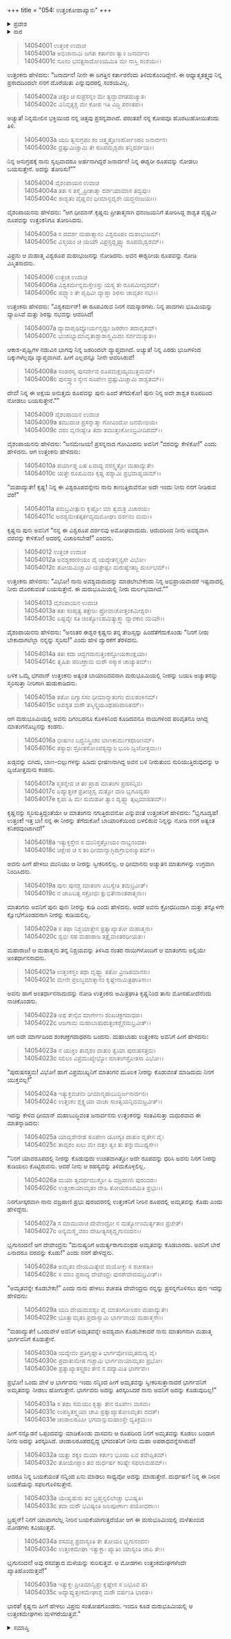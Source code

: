 +++
title = "054: ಉತ್ತಂಕೋಪಾಖ್ಯಾನಃ"
+++

<details><summary>ಪ್ರವೇಶ</summary>


।।   ಓಂ ಓಂ ನಮೋ ನಾರಾಯಣಾಯ।।   ಶ್ರೀ ವೇದವ್ಯಾಸಾಯ ನಮಃ ।।

ಶ್ರೀ ಕೃಷ್ಣದ್ವೈಪಾಯನ ವೇದವ್ಯಾಸ ವಿರಚಿತ  

**ಶ್ರೀ ಮಹಾಭಾರತ**

**ಅಶ್ವಮೇಧಿಕ ಪರ್ವ**

**ಅಶ್ವಮೇಧಿಕ ಪರ್ವ**

**ಅಧ್ಯಾಯ 54**


</details>

<details><summary>ಸಾರ</summary>

ಕೃಷ್ಣನು ಉತ್ತಂಕನಿಗೆ ಹಿಂದೆ ಅರ್ಜುನನಿಗೆ ತೋರಿಸಿದ್ದ ತನ್ನ ಶಾಶ್ವತ ವೈಷ್ಣವೀ ರೂಪವನ್ನು ತೋರಿಸಿದುದು, ಉತ್ತಂಕನಿಂದ ಕೃಷ್ಣಸ್ತುತಿ (1-8). ಉತ್ತಂಕನಿಗೆ “ಮರುಭೂಮಿಯಲ್ಲಿ ನಿನಗೆ ನೀರು ಬೇಕೆಂದಾಗಲೆಲ್ಲಾ ನನ್ನನ್ನು ಸ್ಮರಿಸು!” ಎಂದು ಹೇಳಿ ಕೃಷ್ಣನು ದ್ವಾರಕೆಗೆ ತೆರಳಿದುದು (9-13). ಒಮ್ಮೆ ಮಾತಂಗನಿಂದ ನೀರನ್ನು ಸ್ವೀಕರಿಸದೇ ಇದ್ದ ಉತ್ತಂಕನಿಗೆ ಕೃಷ್ಣನು ಮಾಂತಂಗ ವೇಷದಲ್ಲಿದ್ದ ಇಂದ್ರನು ಅವನಿಗೆ ಅಮೃತವನ್ನು ನೀಡಲು ಬಂದಿದ್ದನು ಎಂದು ಹೇಳಿ ಅವನಿಗೆ ಮರುಭೂಮಿಯಲ್ಲಿಯೂ ಮಳೆಸುರಿಸುವ ವರವನ್ನು ನೀಡಿದುದು (14-35).


</details>

> 14054001 ಉತ್ತಂಕ ಉವಾಚ  
14054001a ಅಭಿಜಾನಾಮಿ ಜಗತಃ ಕರ್ತಾರಂ ತ್ವಾಂ ಜನಾರ್ದನ।  
14054001c ನೂನಂ ಭವತ್ಪ್ರಸಾದೋಽಯಮಿತಿ ಮೇ ನಾಸ್ತಿ ಸಂಶಯಃ।।

ಉತ್ತಂಕನು ಹೇಳಿದನು: “ಜನಾರ್ದನ! ನೀನೇ ಈ ಜಗತ್ತಿನ ಕರ್ತಾರನೆಂದು ತಿಳಿದುಕೊಂಡಿದ್ದೇನೆ. ಈ ಆಧ್ಯಾತ್ಮತತ್ತ್ವವು ನಿನ್ನ ಪ್ರಸಾದದಿಂದಲೇ ನನಗೆ ದೊರೆಯಿತು ಎನ್ನುವುದರಲ್ಲಿ ಸಂಶಯವಿಲ್ಲ.

> 14054002a ಚಿತ್ತಂ ಚ ಸುಪ್ರಸನ್ನಂ ಮೇ ತ್ವದ್ಭಾವಗತಮಚ್ಯುತ।  
14054002c ವಿನಿವೃತ್ತಶ್ಚ ಮೇ ಕೋಪ ಇತಿ ವಿದ್ಧಿ ಪರಂತಪ।।

ಅಚ್ಯುತ! ನಿನ್ನಮೇಲಿನ ಭಕ್ತಿಯಿಂದ ನನ್ನ ಚಿತ್ತವು ಪ್ರಸನ್ನವಾಗಿದೆ. ಪರಂತಪ! ನನ್ನ ಕೋಪವೂ ಹೊರಟುಹೋಯಿತೆಂದು ತಿಳಿ.

> 14054003a ಯದಿ ತ್ವನುಗ್ರಹಂ ಕಂ ಚಿತ್ತ್ವತ್ತೋಽರ್ಹೋಽಹಂ ಜನಾರ್ದನ।  
14054003c ದ್ರಷ್ಟುಮಿಚ್ಚಾಮಿ ತೇ ರೂಪಮೈಶ್ವರಂ ತನ್ನಿದರ್ಶಯ।।

ನಿನ್ನ ಅನುಗ್ರಹಕ್ಕೆ ನಾನು ಸ್ವಲ್ಪವಾದರೂ ಅರ್ಹನಾಗಿದ್ದರೆ ಜನಾರ್ದನ! ನಿನ್ನ ಈಶ್ವರೀ ರೂಪವನ್ನು ನೋಡಲು ಬಯಸುತ್ತೇನೆ. ಅದನ್ನು ತೋರಿಸು!””

> 14054004 ವೈಶಂಪಾಯನ ಉವಾಚ  
14054004a ತತಃ ಸ ತಸ್ಮೈ ಪ್ರೀತಾತ್ಮಾ ದರ್ಶಯಾಮಾಸ ತದ್ವಪುಃ।  
14054004c ಶಾಶ್ವತಂ ವೈಷ್ಣವಂ ಧೀಮಾನ್ದದೃಶೇ ಯದ್ಧನಂಜಯಃ।।

ವೈಶಂಪಾಯನನು ಹೇಳಿದನು: “ಆಗ ಧೀಮಾನ್ ಕೃಷ್ಣನು ಪ್ರೀತಾತ್ಮನಾಗಿ ಧನಂಜಯನಿಗೆ ತೋರಿಸಿದ್ದ ಶಾಶ್ವತ ವೈಷ್ಣವೀ ರೂಪವನ್ನು ಉತ್ತಂಕನಿಗೂ ತೋರಿಸಿದನು.

> 14054005a ಸ ದದರ್ಶ ಮಹಾತ್ಮಾನಂ ವಿಶ್ವರೂಪಂ ಮಹಾಭುಜಮ್।  
14054005c ವಿಸ್ಮಯಂ ಚ ಯಯೌ ವಿಪ್ರಸ್ತದ್ದೃಷ್ಟ್ವಾ ರೂಪಮೈಶ್ವರಮ್।।

ವಿಪ್ರನು ಆ ಮಹಾತ್ಮ ವಿಶ್ವರೂಪ ಮಹಾಭುಜನನ್ನು ನೋಡಿದನು. ಅವನ ಈಶ್ವರೀಯ ರೂಪವನ್ನು ನೋಡಿ ವಿಸ್ಮಿತನಾದನು.

> 14054006 ಉತ್ತಂಕ ಉವಾಚ  
14054006a ವಿಶ್ವಕರ್ಮನ್ನಮಸ್ತೇಽಸ್ತು ಯಸ್ಯ ತೇ ರೂಪಮೀದೃಶಮ್।  
14054006c ಪದ್ಭ್ಯಾಂ ತೇ ಪೃಥಿವೀ ವ್ಯಾಪ್ತಾ ಶಿರಸಾ ಚಾವೃತಂ ನಭಃ।।

ಉತ್ತಂಕನು ಹೇಳಿದನು: “ವಿಶ್ವಕರ್ಮನ್! ಈ ರೂಪವಿರುವ ನಿನಗೆ ನಮಸ್ಕಾರಗಳು. ನಿನ್ನ ಪಾದಗಳು ಭೂಮಿಯನ್ನು ವ್ಯಾಪಿಸಿವೆ ಮತ್ತು ಶಿರಸ್ಸು ನಭವನ್ನು ಆವರಿಸಿದೆ!

> 14054007a ದ್ಯಾವಾಪೃಥಿವ್ಯೋರ್ಯನ್ಮಧ್ಯಂ ಜಠರೇಣ ತದಾವೃತಮ್।  
14054007c ಭುಜಾಭ್ಯಾಮಾವೃತಾಶ್ಚಾಶಾಸ್ತ್ವಮಿದಂ ಸರ್ವಮಚ್ಯುತ।।

ಆಕಾಶ-ಪೃಥ್ವಿಗಳ ನಡುವಿನ ಭಾಗವು ನಿನ್ನ ಜಠರಿಂದಲೇ ವ್ಯಾಪ್ತವಾಗಿದೆ. ಅಚ್ಯುತ! ನಿನ್ನ ಎರಡು ಭುಜಗಳಿಂದ ದಿಕ್ಕುಗಳೆಲ್ಲವೂ ವ್ಯಾಪ್ತವಾಗಿವೆ. ಹೀಗೆ ಎಲ್ಲವನ್ನೂ ನೀನೇ ಆವರಿಸಿರುವೆ!

> 14054008a ಸಂಹರಸ್ವ ಪುನರ್ದೇವ ರೂಪಮಕ್ಷಯ್ಯಮುತ್ತಮಮ್।  
14054008c ಪುನಸ್ತ್ವಾಂ ಸ್ವೇನ ರೂಪೇಣ ದ್ರಷ್ಟುಮಿಚ್ಚಾಮಿ ಶಾಶ್ವತಮ್।।

ದೇವ! ನಿನ್ನ ಈ ಅಕ್ಷಯ ಅನುತ್ತಮ ರೂಪವನ್ನು ಪುನಃ ಹಿಂದೆ ತೆಗೆದುಕೋ! ಪುನಃ ನಿನ್ನ ಅದೇ ಶಾಶ್ವತ ರೂಪದಿಂದ ನೋಡಲು ಬಯಸುತ್ತೇನೆ.””

> 14054009 ವೈಶಂಪಾಯನ ಉವಾಚ  
14054009a ತಮುವಾಚ ಪ್ರಸನ್ನಾತ್ಮಾ ಗೋವಿಂದೋ ಜನಮೇಜಯ।  
14054009c ವರಂ ವೃಣೀಷ್ವೇತಿ ತದಾ ತಮುತ್ತಂಕೋಽಬ್ರವೀದಿದಮ್।।

ವೈಶಂಪಾಯನನು ಹೇಳಿದನು: “ಜನಮೇಜಯ! ಪ್ರಸನ್ನನಾದ ಗೋವಿಂದನು ಅವನಿಗೆ “ವರವನ್ನು ಕೇಳಿಕೋ!” ಎಂದು ಹೇಳಿದನು. ಆಗ ಉತ್ತಂಕನು ಹೇಳಿದನು:

> 14054010a ಪರ್ಯಾಪ್ತ ಏಷ ಏವಾದ್ಯ ವರಸ್ತ್ವತ್ತೋ ಮಹಾದ್ಯುತೇ।  
14054010c ಯತ್ತೇ ರೂಪಮಿದಂ ಕೃಷ್ಣ ಪಶ್ಯಾಮಿ ಪ್ರಭವಾಪ್ಯಯಮ್।।

“ಮಹಾದ್ಯುತೇ! ಕೃಷ್ಣ! ನಿನ್ನ ಈ ವಿಶ್ವರೂಪವನ್ನೇನು ನಾನು ಕಾಣುತ್ತಿರುವೆನೋ ಅದೇ ಇಂದು ನೀನು ನನಗೆ ನೀಡಿರುವ ವರ!”

> 14054011a ತಮಬ್ರವೀತ್ಪುನಃ ಕೃಷ್ಣೋ ಮಾ ತ್ವಮತ್ರ ವಿಚಾರಯ।  
14054011c ಅವಶ್ಯಮೇತತ್ಕರ್ತವ್ಯಮಮೋಘಂ ದರ್ಶನಂ ಮಮ।।

ಕೃಷ್ಣನು ಪುನಃ ಅವನಿಗೆ “ನನ್ನ ಈ ವಿಶ್ವರೂಪ ದರ್ಶನವು ಅಮೋಘವಾದುದು. ಆದುದರಿಂದ ನೀನು ಅವಶ್ಯವಾಗಿ ವರವನ್ನು ಕೇಳಿಕೋ! ಅದರಲ್ಲಿ ವಿಚಾರಿಸಬೇಡ!” ಎಂದನು.

> 14054012 ಉತ್ತಂಕ ಉವಾಚ  
14054012a ಅವಶ್ಯಕರಣೀಯಂ ವೈ ಯದ್ಯೇತನ್ಮನ್ಯಸೇ ವಿಭೋ।  
14054012c ತೋಯಮಿಚ್ಚಾಮಿ ಯತ್ರೇಷ್ಟಂ ಮರುಷ್ವೇತದ್ಧಿ ದುರ್ಲಭಮ್।।

ಉತ್ತಂಕನು ಹೇಳಿದನು: “ವಿಭೋ! ನಾನು ಅವಶ್ಯವಾದುದನ್ನು ಮಾಡಲೇಬೇಕೆಂದು ನಿನ್ನ ಅಭಿಪ್ರಾಯವಾದರೆ ಇಷ್ಟವಾದಲ್ಲಿ ನೀರು ದೊರಕುವಂತೆ ಬಯಸುತ್ತೇನೆ. ಈ ಮರುಭೂಮಿಯಲ್ಲಿ ನೀರು ದುರ್ಲಭವಾಗಿದೆ.””

> 14054013 ವೈಶಂಪಾಯನ ಉವಾಚ  
14054013a ತತಃ ಸಂಹೃತ್ಯ ತತ್ತೇಜಃ ಪ್ರೋವಾಚೋತ್ತಂಕಮೀಶ್ವರಃ।  
14054013c ಏಷ್ಟವ್ಯೇ ಸತಿ ಚಿಂತ್ಯೋಽಹಮಿತ್ಯುಕ್ತ್ವಾ ದ್ವಾರಕಾಂ ಯಯೌ।।

ವೈಶಂಪಾಯನನು ಹೇಳಿದನು: “ಅನಂತರ ಈಶ್ವರ ಕೃಷ್ಣನು ತನ್ನ ತೇಜಸ್ಸನ್ನು ಹಿಂದೆತೆಗೆದುಕೊಂಡು “ನಿನಗೆ ನೀರು ಬೇಕಾದಾಗಲೆಲ್ಲಾ ನನ್ನನ್ನು ಸ್ಮರಿಸು!” ಎಂದು ಹೇಳಿ ದ್ವಾರಕೆಗೆ ತೆರಳಿದನು.

> 14054014a ತತಃ ಕದಾ ಚಿದ್ಭಗವಾನುತ್ತಂಕಸ್ತೋಯಕಾಂಕ್ಷಯಾ।  
14054014c ತೃಷಿತಃ ಪರಿಚಕ್ರಾಮ ಮರೌ ಸಸ್ಮಾರ ಚಾಚ್ಯುತಮ್।।

ಬಳಿಕ ಒಮ್ಮೆ ಭಗವಾನ್ ಉತ್ತಂಕನು ಅತ್ಯಂತ ಬಾಯಾರಿದವನಾಗಿ ಮರುಭೂಮಿಯಲ್ಲಿ ನೀರನ್ನು ಬಯಸಿ ಅಚ್ಯುತನನ್ನು ಸ್ಮರಿಸುತ್ತಾ ನೀರಿಗಾಗಿ ಹುಡುಕಾಡಿದನು.

> 14054015a ತತೋ ದಿಗ್ವಾಸಸಂ ಧೀಮಾನ್ಮಾತಂಗಂ ಮಲಪಂಕಿನಮ್।  
14054015c ಅಪಶ್ಯತ ಮರೌ ತಸ್ಮಿನ್ಶ್ವಯೂಥಪರಿವಾರಿತಮ್।।

ಆಗ ಮರುಭೂಮಿಯಲ್ಲಿ ಅವನು ದಿಗಂಬರನೂ ಕೊಳಕಿನಿಂದ ಕೂಡಿದವನೂ ನಾಯಿಗಳಿಂದ ಪರಿವೃತನೂ ಆಗಿದ್ದ ಮಾತಂಗನೊಬ್ಬನನ್ನು ಕಂಡನು.

> 14054016a ಭೀಷಣಂ ಬದ್ಧನಿಸ್ತ್ರಿಂಶಂ ಬಾಣಕಾರ್ಮುಕಧಾರಿಣಮ್।  
14054016c ತಸ್ಯಾಧಃ ಸ್ರೋತಸೋಽಪಶ್ಯದ್ವಾರಿ ಭೂರಿ ದ್ವಿಜೋತ್ತಮಃ।।

ಖಡ್ಗವನ್ನು ಬಿಗಿದು, ಬಾಣ-ಬಿಲ್ಲುಗಳನ್ನು ಹಿಡಿದು ಭೀಷಣನಾಗಿದ್ದ ಅವನ ಬಳಿ ನೀರುತುಂಬಿ ಸುರಿಯುತ್ತಿರುವುದನ್ನು ಆ ದ್ವಿಜೋತ್ತಮನು ಕಂಡನು.

> 14054017a ಸ್ಮರನ್ನೇವ ಚ ತಂ ಪ್ರಾಹ ಮಾತಂಗಃ ಪ್ರಹಸನ್ನಿವ।  
14054017c ಏಹ್ಯುತ್ತಂಕ ಪ್ರತೀಚ್ಚಸ್ವ ಮತ್ತೋ ವಾರಿ ಭೃಗೂದ್ವಹ।  
14054017e ಕೃಪಾ ಹಿ ಮೇ ಸುಮಹತೀ ತ್ವಾಂ ದೃಷ್ಟ್ವಾ ತೃಟ್ಸಮಾಹತಮ್।।

ಕೃಷ್ಣನನ್ನು ಸ್ಮರಿಸುತ್ತಿದ್ದಂತೆಯೇ ಆ ಮಾತಂಗನು ನಗುತ್ತಿರುವನೋ ಎನ್ನುವಂತೆ ಉತ್ತಂಕನಿಗೆ ಹೇಳಿದನು: “ಭೃಗೂದ್ವಹ! ಉತ್ತಂಕ! ಇತ್ತ ಬಾ! ನನ್ನ ಈ ನೀರನ್ನು ತೆಗೆದುಕೋ! ಬಾಯಾರಿಕೆಯಿಂದ ಬಳಲಿರುವ ನಿನ್ನನ್ನು ನೋಡಿ ನನಗೆ ಅತ್ಯಂತ ಕನಿಕರವುಂಟಾಗಿದೆ!”

> 14054018a ಇತ್ಯುಕ್ತಸ್ತೇನ ಸ ಮುನಿಸ್ತತ್ತೋಯಂ ನಾಭ್ಯನಂದತ।  
14054018c ಚಿಕ್ಷೇಪ ಚ ಸ ತಂ ಧೀಮಾನ್ವಾಗ್ಭಿರುಗ್ರಾಭಿರಚ್ಯುತಮ್।।

ಅವನು ಹೀಗೆ ಹೇಳಲು ಮುನಿಯು ಆ ನೀರನ್ನು ಸ್ವೀಕರಿಸಲಿಲ್ಲ. ಆ ಧೀಮಾನನು ಅಚ್ಯುತನ ಮಾತುಗಳನ್ನು ಉಗ್ರವಾಗಿ ನಿಂದಿಸಿದನು.

> 14054019a ಪುನಃ ಪುನಶ್ಚ ಮಾತಂಗಃ ಪಿಬಸ್ವೇತಿ ತಮಬ್ರವೀತ್।  
14054019c ನ ಚಾಪಿಬತ್ಸ ಸಕ್ರೋಧಃ ಕ್ಷುಭಿತೇನಾಂತರಾತ್ಮನಾ।।

ಮಾತಂಗನು ಅವನಿಗೆ ಪುನಃ ಪುನಃ ನೀರನ್ನು ಕುಡಿ ಎಂದು ಹೇಳಿದನು. ಆದರೆ ಅವನು ಕ್ರೋಧದಿಂದಾಗಿ ಮತ್ತು ತನ್ನೊಳಗೇ ಕ್ಷೋಭೆಗೊಂಡವನಾಗಿ ನೀರನ್ನು ಕುಡಿಯಲಿಲ್ಲ.

> 14054020a ಸ ತಥಾ ನಿಶ್ಚಯಾತ್ತೇನ ಪ್ರತ್ಯಾಖ್ಯಾತೋ ಮಹಾತ್ಮನಾ।  
14054020c ಶ್ವಭಿಃ ಸಹ ಮಹಾರಾಜ ತತ್ರೈವಾಂತರಧೀಯತ।।

ಮಹಾರಾಜ! ಆ ಮಹಾತ್ಮನು ತನ್ನ ನಿಶ್ಚಯವನ್ನು ತಿಳಿಸಿದ ನಂತರ ನಾಯಿಗಳೊಂದಿಗೆ ಆ ಮಾತಂಗನು ಅಲ್ಲಿಯೇ ಅಂತರ್ಧಾನನಾದನು.

> 14054021a ಉತ್ತಂಕಸ್ತಂ ತಥಾ ದೃಷ್ಟ್ವಾ ತತೋ ವ್ರೀಡಿತಮಾನಸಃ।  
14054021c ಮೇನೇ ಪ್ರಲಬ್ಧಮಾತ್ಮಾನಂ ಕೃಷ್ಣೇನಾಮಿತ್ರಘಾತಿನಾ।।

ಅವನು ಹಾಗೆ ಅಂತರ್ಧಾನನಾದುದನ್ನು ನೋಡಿ ಉತ್ತಂಕನು ಅಮಿತ್ರಘಾತಿ ಕೃಷ್ಣನಿಂದ ತಾನು ಮೋಸಹೋದೆನೆಂದು ನಾಚಿಕೊಂಡನು.

> 14054022a ಅಥ ತೇನೈವ ಮಾರ್ಗೇಣ ಶಂಖಚಕ್ರಗದಾಧರಃ।  
14054022c ಆಜಗಾಮ ಮಹಾಬಾಹುರುತ್ತಂಕಶ್ಚೈನಮಬ್ರವೀತ್।।

ಆಗ ಅದೇ ಮಾರ್ಗದಿಂದ ಶಂಕಚಕ್ರಗದಾಧರನು ಬಂದನು. ಮಹಾಬಾಹು ಉತ್ತಂಕನು ಅವನಿಗೆ ಹೀಗೆ ಹೇಳಿದನು:

> 14054023a ನ ಯುಕ್ತಂ ತಾದೃಶಂ ದಾತುಂ ತ್ವಯಾ ಪುರುಷಸತ್ತಮ।  
14054023c ಸಲಿಲಂ ವಿಪ್ರಮುಖ್ಯೇಭ್ಯೋ ಮಾತಂಗಸ್ರೋತಸಾ ವಿಭೋ।।

“ಪುರುಷಸತ್ತಮ! ವಿಭೋ! ಹಾಗೆ ವಿಪ್ರಮುಖ್ಯನಿಗೆ ಮಾತಂಗನ ಮೂಲಕ ನೀರನ್ನು ಕೊಡುವಂತೆ ಮಾಡಿದುದು ನಿನಗೆ ಯುಕ್ತವಲ್ಲ!”

> 14054024a ಇತ್ಯುಕ್ತವಚನಂ ಧೀಮಾನ್ಮಹಾಬುದ್ಧಿರ್ಜನಾರ್ದನಃ।  
14054024c ಉತ್ತಂಕಂ ಶ್ಲಕ್ಷ್ಣಯಾ ವಾಚಾ ಸಾಂತ್ವಯನ್ನಿದಮಬ್ರವೀತ್।।

ಇದನ್ನು ಕೇಳಿದ ಧೀಮಾನ್ ಮಹಾಬುದ್ಧಿವಂತ ಜನಾರ್ದನನು ಉತ್ತಂಕನನ್ನು ಸಂತವಿಸುತ್ತಾ ಮಧುರವಾದ ಈ ಮಾತನ್ನಾಡಿದನು:

> 14054025a ಯಾದೃಶೇನೇಹ ರೂಪೇಣ ಯೋಗ್ಯಂ ದಾತುಂ ವೃತೇನ ವೈ।  
14054025c ತಾದೃಶಂ ಖಲು ಮೇ ದತ್ತಂ ತ್ವಂ ತು ತನ್ನಾವಬುಧ್ಯಸೇ।।

“ನಿನಗೆ ಯಾವರೂಪದಲ್ಲಿ ನೀರನ್ನು ಕೊಡುವುದು ಉಚಿತವಾಗಿತ್ತೋ ಅದೇ ರೂಪವನ್ನು ಧರಿಸಿ ಅವನು ನಿನಗೆ ನೀರನ್ನು ಕುಡಿಯಲು ಕೊಟ್ಟಿರುವನು. ಆದರೆ ನೀನು ಆ ರಹಸ್ಯವನ್ನು ತಿಳಿದುಕೊಳ್ಳಲಿಲ್ಲ.

> 14054026a ಮಯಾ ತ್ವದರ್ಥಮುಕ್ತೋ ಹಿ ವಜ್ರಪಾಣಿಃ ಪುರಂದರಃ।  
14054026c ಉತ್ತಂಕಾಯಾಮೃತಂ ದೇಹಿ ತೋಯರೂಪಮಿತಿ ಪ್ರಭುಃ।।

ನಿನಗೋಸ್ಕರವಾಗಿ ನಾನು ವಜ್ರಪಾಣಿ ಪ್ರಭು ಪುರಂದರನಲ್ಲಿ ಉತ್ತಂಕನಿಗೆ ನೀರಿನ ರೂಪದಲ್ಲಿ ಅಮೃತವನ್ನು ಕೊಡು ಎಂದು ಹೇಳಿದ್ದೆನು.

> 14054027a ಸ ಮಾಮುವಾಚ ದೇವೇಂದ್ರೋ ನ ಮರ್ತ್ಯೋಽಮರ್ತ್ಯತಾಂ ವ್ರಜೇತ್।  
14054027c ಅನ್ಯಮಸ್ಮೈ ವರಂ ದೇಹೀತ್ಯಸಕೃದ್ಭೃಗುನಂದನ।।

ಭೃಗುನಂದನ! ಆಗ ದೇವೇಂದ್ರನು “ಮನುಷ್ಯರಿಗೆ ಅಮರ್ತ್ಯರಾಗುವಂಥಹ ಅಮೃತವನ್ನು ಕೊಡಬಾರದು. ಅವನಿಗೆ ಬೇರೆ ಏನಾದರೂ ವರವನ್ನು ಕೊಡು!” ಎಂದು ನನಗೆ ಹೇಳಿದ್ದನು.

> 14054028a ಅಮೃತಂ ದೇಯಮಿತ್ಯೇವ ಮಯೋಕ್ತಃ ಸ ಶಚೀಪತಿಃ।  
14054028c ಸ ಮಾಂ ಪ್ರಸಾದ್ಯ ದೇವೇಂದ್ರಃ ಪುನರೇವೇದಮಬ್ರವೀತ್।।

“ಅಮೃತವನ್ನೇ ಕೊಡಬೇಕು!” ಎಂದು ನಾನು ಹೇಳಲು ಶಚೀಪತಿ ದೇವೇಂದ್ರನು ನನ್ನನ್ನು ಪ್ರಸನ್ನಗೊಳಿಸಲು ಪುನಃ ಇದನ್ನು ಹೇಳಿದನು:

> 14054029a ಯದಿ ದೇಯಮವಶ್ಯಂ ವೈ ಮಾತಂಗೋಽಹಂ ಮಹಾದ್ಯುತೇ।  
14054029c ಭೂತ್ವಾಮೃತಂ ಪ್ರದಾಸ್ಯಾಮಿ ಭಾರ್ಗವಾಯ ಮಹಾತ್ಮನೇ।।

“ಮಹಾದ್ಯುತೇ! ಒಂದುವೇಳೆ ಅವನಿಗೆ ಅಮೃತವನ್ನೇ ಅವಶ್ಯವಾಗಿ ಕೊಡಬೇಕಾದರೆ ನಾನು ಮಾತಂಗನಾಗಿ ಮಹಾತ್ಮ ಭಾರ್ಗವನಿಗೆ ಕೊಡುತ್ತೇನೆ.

> 14054030a ಯದ್ಯೇವಂ ಪ್ರತಿಗೃಹ್ಣಾತಿ ಭಾರ್ಗವೋಽಮೃತಮದ್ಯ ವೈ।  
14054030c ಪ್ರದಾತುಮೇಷ ಗಚ್ಚಾಮಿ ಭಾರ್ಗವಾಯಾಮೃತಂ ಪ್ರಭೋ।  
14054030e ಪ್ರತ್ಯಾಖ್ಯಾತಸ್ತ್ವಹಂ ತೇನ ನ ದದ್ಯಾಮಿತಿ ಭಾರ್ಗವ।।

ಪ್ರಭೋ! ಒಂದು ವೇಳೆ ಆ ಭಾರ್ಗವನು ಇಂದು ನನ್ನಿಂದ ಹೀಗೆ ಅಮೃತವನ್ನು ಸ್ವೀಕರಿಸುತ್ತಾನಾದರೆ ಭಾರ್ಗವನಿಗೆ ಅಮೃತವನ್ನು ನೀಡಲು ಹೋಗುತ್ತೇನೆ. ಭಾರ್ಗವನು ಅದನ್ನು ತಿರಸ್ಕರಿಸಿದರೆ ನಾನು ಅವನಿಗೆ ಅದನ್ನು ಕೊಡುವುದಿಲ್ಲ!”

> 14054031a ಸ ತಥಾ ಸಮಯಂ ಕೃತ್ವಾ ತೇನ ರೂಪೇಣ ವಾಸವಃ।  
14054031c ಉಪಸ್ಥಿತಸ್ತ್ವಯಾ ಚಾಪಿ ಪ್ರತ್ಯಾಖ್ಯಾತೋಽಮೃತಂ ದದತ್।  
14054031e ಚಂಡಾಲರೂಪೀ ಭಗವಾನ್ಸುಮಹಾಂಸ್ತೇ ವ್ಯತಿಕ್ರಮಃ।।

ಹೀಗೆ ನನ್ನೊಡನೆ ಒಪ್ಪಂದವನ್ನು ಮಾಡಿಕೊಂಡು ವಾಸವನು ಆ ರೂಪದಿಂದ ನಿನಗೆ ಅಮೃತವನ್ನು ಕೊಡಲು ಬಂದಾಗ ನೀನು ಅದನ್ನು ತಿರಸ್ಕರಿಸಿದೆ. ಚಂಡಾಲರೂಪದಲ್ಲಿದ್ದ ಭಗವಂತನಿಗೆ ನೀನು ಮಹಾ ಅಪರಾಧವನ್ನೆಸಗಿರುವೆ!

> 14054032a ಯತ್ತು ಶಕ್ಯಂ ಮಯಾ ಕರ್ತುಂ ಭೂಯ ಏವ ತವೇಪ್ಸಿತಮ್।  
14054032c ತೋಯೇಪ್ಸಾಂ ತವ ದುರ್ಧರ್ಷ ಕರಿಷ್ಯೇ ಸಫಲಾಮಹಮ್।।

ಆದರೂ ನಿನ್ನ ಬಯಕೆಯಂತೆ ನನ್ನಿಂದ ಏನು ಮಾಡಲು ಸಾಧ್ಯವೋ ಅದನ್ನು ಮಾಡುತ್ತೇನೆ. ದುರ್ಧರ್ಷ! ನಿನ್ನ ಈ ನೀರಿನ ಬಯಕೆಯನ್ನು ಸಫಲಗೊಳಿಸುತ್ತೇನೆ.

> 14054033a ಯೇಷ್ವಹಃಸು ತವ ಬ್ರಹ್ಮನ್ಸಲಿಲೇಚ್ಚಾ ಭವಿಷ್ಯತಿ।  
14054033c ತದಾ ಮರೌ ಭವಿಷ್ಯಂತಿ ಜಲಪೂರ್ಣಾಃ ಪಯೋಧರಾಃ।।

ಬ್ರಹ್ಮನ್! ನಿನಗೆ ಯಾವಾಗಲೆಲ್ಲ ನೀರಿನ ಬಯಕೆಯಾಗುತ್ತದೆಯೋ ಆಗ ಈ ಮರುಭೂಮಿಯಲ್ಲಿ ಮಳೆತುಂಬಿದ ಮೋಡಗಳು ಕವಿಯುತ್ತವೆ.

> 14054034a ರಸವಚ್ಚ ಪ್ರದಾಸ್ಯಂತಿ ತೇ ತೋಯಂ ಭೃಗುನಂದನ।  
14054034c ಉತ್ತಂಕಮೇಘಾ ಇತ್ಯುಕ್ತಾಃ ಖ್ಯಾತಿಂ ಯಾಸ್ಯಂತಿ ಚಾಪಿ ತೇ।।

ಭೃಗುನಂದನ! ಅವು ರಸವತ್ತಾದ ಮಳೆಯನ್ನು ಸುರಿಸುತ್ತವೆ. ಆ ಮೋಡಗಳು ಉತ್ತಂಕಮೇಘಗಳೆಂದೇ ಖ್ಯಾತಿಹೊಂದುತ್ತವೆ!”

> 14054035a ಇತ್ಯುಕ್ತಃ ಪ್ರೀತಿಮಾನ್ವಿಪ್ರಃ ಕೃಷ್ಣೇನ ಸ ಬಭೂವ ಹ।  
14054035c ಅದ್ಯಾಪ್ಯುತ್ತಂಕಮೇಘಾಶ್ಚ ಮರೌ ವರ್ಷಂತಿ ಭಾರತ।।

ಭಾರತ! ಕೃಷ್ಣನು ಹೀಗೆ ಹೇಳಲು ವಿಪ್ರನು ಸಂತೋಷಗೊಂಡನು. ಇಂದೂ ಕೂಡ ಮರುಭೂಮಿಯಲ್ಲಿ ಆ ಉತ್ತಂಕಮೇಘಗಳು ಮಳೆಗರೆಯುತ್ತವೆ.”


<details><summary>ಸಮಾಪ್ತಿ</summary>

ಇತಿ ಶ್ರೀಮಹಾಭಾರತೇ ಅಶ್ವಮೇಧಿಕಪರ್ವಣಿ ಉತ್ತಂಕೋಪಾಖ್ಯಾನೇ ಚತುಷ್ಪಂಚಾಶತ್ತಮೋಽಧ್ಯಾಯಃ।।  
ಇದು ಶ್ರೀಮಹಾಭಾರತದಲ್ಲಿ ಅಶ್ವಮೇಧಿಕಪರ್ವದಲ್ಲಿ ಉತ್ತಂಕೋಪಾಖ್ಯಾನ ಎನ್ನುವ ಐವತ್ನಾಲ್ಕನೇ ಅಧ್ಯಾಯವು.

</details>


